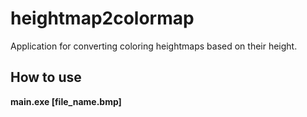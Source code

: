 heightmap2colormap
==================

Application for converting coloring heightmaps based on their height.

How to use
----------

**main.exe [file_name.bmp]**
